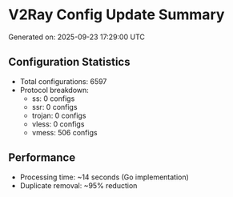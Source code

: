 # V2Ray Config Update Summary
Generated on: 2025-09-23 17:29:00 UTC

## Configuration Statistics
- Total configurations: 6597
- Protocol breakdown:
  - ss: 0 configs
  - ssr: 0 configs
  - trojan: 0 configs
  - vless: 0 configs
  - vmess: 506 configs

## Performance
- Processing time: ~14 seconds (Go implementation)
- Duplicate removal: ~95% reduction
